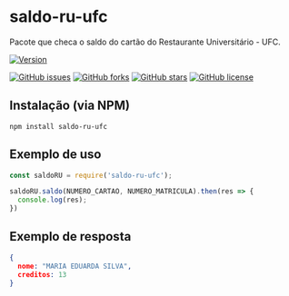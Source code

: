 # saldo-ru-ufc
Pacote que checa o saldo do cartão do Restaurante Universitário - UFC.

[![Version](https://img.shields.io/badge/release-1.0.0-red?style=flat-square)](https://github.com/luisgbr1el/saldo-ru-ufc/releases)

[![GitHub issues](https://img.shields.io/github/issues/luisgbr1el/saldo-ru-ufc?style=flat-square)](https://github.com/luisgbr1el/saldo-ru-ufc/issues)
[![GitHub forks](https://img.shields.io/github/forks/luisgbr1el/saldo-ru-ufc?style=flat-square)](https://github.com/luisgbr1el/saldo-ru-ufc/network)
[![GitHub stars](https://img.shields.io/github/stars/luisgbr1el/saldo-ru-ufc?style=flat-square)](https://github.com/luisgbr1el/saldo-ru-ufc/stargazers)
[![GitHub license](https://img.shields.io/github/license/luisgbr1el/saldo-ru-ufc?style=flat-square)](https://github.com/luisgbr1el/saldo-ru-ufc)

## Instalação (via NPM)
```git
npm install saldo-ru-ufc
```

## Exemplo de uso

```js
const saldoRU = require('saldo-ru-ufc');

saldoRU.saldo(NUMERO_CARTAO, NUMERO_MATRICULA).then(res => {
  console.log(res);
})
```

## Exemplo de resposta

```JSON
{
  nome: "MARIA EDUARDA SILVA",
  creditos: 13
}
```
